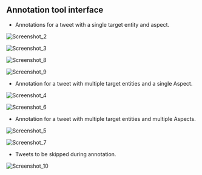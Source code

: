 ## Annotation tool interface

- Annotations for a tweet with a single target entity and aspect.

![Screenshot_2](https://user-images.githubusercontent.com/43681553/60771491-b540dc00-a0f1-11e9-83a4-d648820f36e3.png)

![Screenshot_3](https://user-images.githubusercontent.com/43681553/60771493-bb36bd00-a0f1-11e9-91e3-e063a142cd45.png)

![Screenshot_8](https://user-images.githubusercontent.com/43681553/60771509-e15c5d00-a0f1-11e9-94dc-6567dec73942.png)

![Screenshot_9](https://user-images.githubusercontent.com/43681553/60771514-e6b9a780-a0f1-11e9-8790-21d8a9cb4a49.png)

- Annotation for a tweet with multiple target entities and a single Aspect.

![Screenshot_4](https://user-images.githubusercontent.com/43681553/60771499-c689e880-a0f1-11e9-81dd-6686c3b9a032.png)

![Screenshot_6](https://user-images.githubusercontent.com/43681553/60771503-d6093180-a0f1-11e9-92b7-11cbfc6617ac.png)


- Annotation for a tweet with multiple target entities and multiple Aspects.

![Screenshot_5](https://user-images.githubusercontent.com/43681553/60771501-d0135080-a0f1-11e9-8603-2b6a514ef252.png)

![Screenshot_7](https://user-images.githubusercontent.com/43681553/60771506-db667c00-a0f1-11e9-9f8c-74dfc685b53a.png)


- Tweets to be skipped during annotation.

![Screenshot_10](https://user-images.githubusercontent.com/43681553/60771516-ec16f200-a0f1-11e9-8984-092f9047343b.png)


